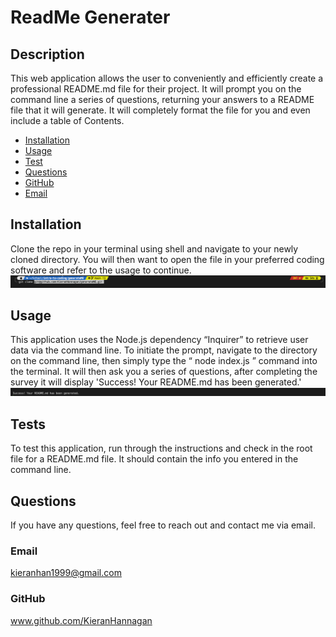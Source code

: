 # ReadMe Generater
          
  ## Description
  This web application allows the user to conveniently and efficiently create a professional README.md file for their project. It will prompt you on the command line a series of questions, returning your answers to a README file that it will generate. It will completely format the file for you and even include a table of Contents.
  
  * [Installation](#installation)
  * [Usage](#usage)
  * [Test](#tests)
  * [Questions](#questions)
  * [GitHub](#github)
  * [Email](#email)
  
  ## Installation 
  Clone the repo in your terminal using shell and navigate to your newly cloned directory. You will then want to open the file in your preferred coding software and refer to the usage to continue.
  ![Cloning the repo](assets/images/CloneScrshot.png)
  ## Usage 
This application uses the Node.js dependency “Inquirer” to retrieve user data via the command line.  To initiate the prompt, navigate to   the directory on the command line, then simply type the “ node index.js ” command into the terminal. It will then ask you a series of questions, after completing the survey it will display 'Success! Your README.md has been generated.'
  ![Confirmation of file creation](assets/images/success.png)

  ## Tests 
  To test this application, run through the instructions and check in the root file for a README.md file. It should contain the info you entered in the command line.

  ## Questions
  If you have any questions, feel free to reach out and contact me via email.
  ### Email
  kieranhan1999@gmail.com
  ### GitHub
  www.github.com/KieranHannagan
  

  
